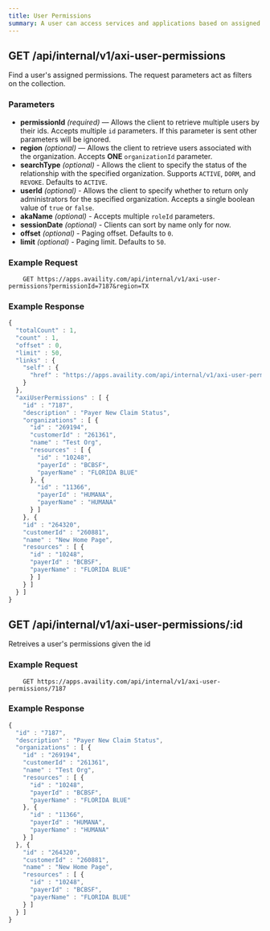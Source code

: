 ```yaml
---
title: User Permissions
summary: A user can access services and applications based on assigned permissions in the Availity network. This API allows retrieval of the current logged-in user's permissions to organizations and payers.
---
```


## GET /api/internal/v1/axi-user-permissions

Find a user's assigned permissions. The request parameters act as filters on the collection.

### Parameters

-   **permissionId** _(required)_ — Allows the client to retrieve multiple users by their ids. Accepts multiple `id` parameters. If this parameter is sent other parameters will be ignored.
-   **region** _(optional)_ — Allows the client to retrieve users associated with the organization. Accepts **ONE** `organizationId` parameter.
-   **searchType** _(optional)_ - Allows the client to specify the status of the relationship with the specified organization. Supports `ACTIVE`, `DORM`, and `REVOKE`. Defaults to `ACTIVE`.
-   **userId** _(optional)_ - Allows the client to specify whether to return only administrators for the specified organization. Accepts a single boolean value of `true` or `false`.
-   **akaName** _(optional)_ - Accepts multiple `roleId` parameters.
-   **sessionDate** _(optional)_ - Clients can sort by name only for now.
-   **offset** _(optional)_ - Paging offset. Defaults to `0`.
-   **limit** _(optional)_ - Paging limit. Defaults to `50`.

### Example Request

```
    GET https://apps.availity.com/api/internal/v1/axi-user-permissions?permissionId=7187&region=TX
```

### Example Response

```javascript
{
  "totalCount" : 1,
  "count" : 1,
  "offset" : 0,
  "limit" : 50,
  "links" : {
    "self" : {
      "href" : "https://apps.availity.com/api/internal/v1/axi-user-permissions?permissionId=7187&region=TX"
    }
  },
  "axiUserPermissions" : [ {
    "id" : "7187",
    "description" : "Payer New Claim Status",
    "organizations" : [ {
      "id" : "269194",
      "customerId" : "261361",
      "name" : "Test Org",
      "resources" : [ {
        "id" : "10248",
        "payerId" : "BCBSF",
        "payerName" : "FLORIDA BLUE"
      }, {
        "id" : "11366",
        "payerId" : "HUMANA",
        "payerName" : "HUMANA"
      } ]
    }, {
    "id" : "264320",
    "customerId" : "260881",
    "name" : "New Home Page",
    "resources" : [ {
      "id" : "10248",
      "payerId" : "BCBSF",
      "payerName" : "FLORIDA BLUE"
      } ]
    } ]
  } ]
}
```

## GET /api/internal/v1/axi-user-permissions/:id

Retreives a user's permissions given the id

### Example Request

```
    GET https://apps.availity.com/api/internal/v1/axi-user-permissions/7187
```

### Example Response

```javascript
{
  "id" : "7187",
  "description" : "Payer New Claim Status",
  "organizations" : [ {
    "id" : "269194",
    "customerId" : "261361",
    "name" : "Test Org",
    "resources" : [ {
      "id" : "10248",
      "payerId" : "BCBSF",
      "payerName" : "FLORIDA BLUE"
    }, {
      "id" : "11366",
      "payerId" : "HUMANA",
      "payerName" : "HUMANA"
    } ]
  }, {
    "id" : "264320",
    "customerId" : "260881",
    "name" : "New Home Page",
    "resources" : [ {
      "id" : "10248",
      "payerId" : "BCBSF",
      "payerName" : "FLORIDA BLUE"
    } ]
  } ]
}
```

